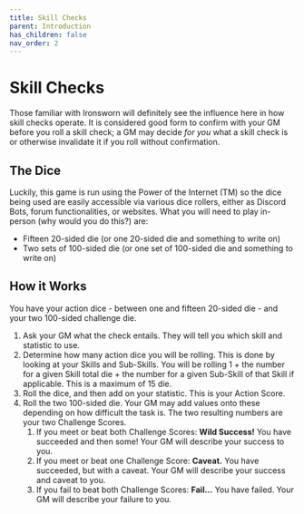 ```yaml
---
title: Skill Checks
parent: Introduction
has_children: false
nav_order: 2
---
```


# Skill Checks

Those familiar with Ironsworn will definitely see the influence here in how skill checks operate. It is considered good form to confirm with your GM before you roll a skill check; a GM may decide *for you* what a skill check is or otherwise invalidate it if you roll without confirmation.

## The Dice

Luckily, this game is run using the Power of the Internet (TM) so the dice being used are easily accessible via various dice rollers, either as Discord Bots, forum functionalities, or websites. What you will need to play in-person (why would you do this?) are:

* Fifteen 20-sided die (or one 20-sided die and something to write on)
* Two sets of 100-sided die (or one set of 100-sided die and something to write on)

## How it Works

You have your action dice - between one and fifteen 20-sided die - and your two 100-sided challenge die.

1. Ask your GM what the check entails. They will tell you which skill and statistic to use.
2. Determine how many action dice you will be rolling. This is done by looking at your Skills and Sub-Skills. You will be rolling 1 + the number for a given Skill total die + the number for a given Sub-Skill of that Skill if applicable. This is a maximum of 15 die.
3. Roll the dice, and then add on your statistic. This is your Action Score.
4. Roll the two 100-sided die. Your GM may add values onto these depending on how difficult the task is. The two resulting numbers are your two Challenge Scores.
    1. If you meet or beat both Challenge Scores: **Wild Success!** You have succeeded and then some! Your GM will describe your success to you.
    2. If you meet or beat one Challenge Score: **Caveat.** You have succeeded, but with a caveat. Your GM will describe your success and caveat to you.
    3. If you fail to beat both Challenge Scores: **Fail...** You have failed. Your GM will describe your failure to you.
